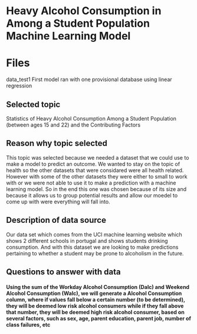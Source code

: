 # Heavy Alcohol Consumption in Among a Student Population Machine Learning Model

# Files
data_test1 First model ran with one provisional database using linear regression

## Selected topic
Statistics of Heavy Alcohol Consumption Among a Student Population (between ages 15 and 22) and the Contributing Factors

## Reason why topic selected
This topic was selected because we needed a dataset that we could use to make a model to predict an outcome. We wanted to stay on the topic of health
so the other datasets that were considared were all health related. However with some of the other datasets they were either to small to work with or
we were not able to use it to make a prediction with a machine learning model. So in the end this one was chosen because of its size and because it allows us to group potential results and allow our moedel to come up with were everything will fall into.

## Description of data source
Our data set which comes from the UCI machine learning website which shows 2 different schools in portugal and shows students drinking consumption. And with this dataset 
we are looking to make predictions pertaining to whether a student may be prone to alcoholism in the future.
## Questions to answer with data 
#### Using the sum of the Workday Alcohol Consumption (Dalc) and Weekend Alcohol Consumption (Walc), we will generate a Alcohol Consumption column, where if values fall below a certain number (to be determined), they will be deemed low risk alcohol consumers while if they fall above that number, they will be deemed high risk alcohol consumer, based on several factors, such as sex, age, parent education, parent job, number of class failures, etc
